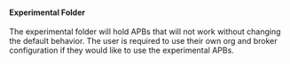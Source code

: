 #### Experimental Folder
The experimental folder will hold APBs that will not work without changing the default behavior.
The user is required to use their own org and broker configuration if they would like to use the experimental APBs.
